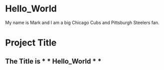 # Hello_World
My name is Mark and I am a big Chicago Cubs and Pittsburgh Steelers fan. 
# Project Title
## The Title is * * Hello_World *  *
